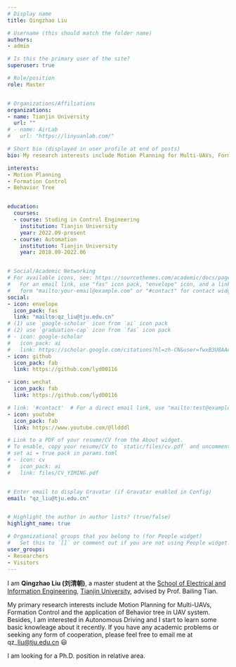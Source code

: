 ```yaml
---
# Display name
title: Qingzhao Liu 

# Username (this should match the folder name)
authors:
- admin

# Is this the primary user of the site?
superuser: true

# Role/position
role: Master


# Organizations/Affiliations
organizations:
- name: Tianjin University 
  url: ""
# - name: AirLab
#   url: "https://linyuanlab.com/"

# Short bio (displayed in user profile at end of posts)
bio: My research interests include Motion Planning for Multi-UAVs, Formation Contronl and the application of behaviour tree.

interests:
- Motion Planning
- Formation Control
- Behavior Tree


education:
  courses:
  - course: Studing in Control Engineering
    institution: Tianjin University
    year: 2022.09-present
  - course: Automation
    institution: Tianjin University
    year: 2018.09-2022.06


# Social/Academic Networking
# For available icons, see: https://sourcethemes.com/academic/docs/page-builder/#icons
#   For an email link, use "fas" icon pack, "envelope" icon, and a link in the
#   form "mailto:your-email@example.com" or "#contact" for contact widget.
social:
- icon: envelope
  icon_pack: fas
  link: "mailto:qz_liu@tju.edu.cn"
# (1) use `google-scholar` icon from `ai` icon pack
# (2) use `graduation-cap` icon from `fas` icon pack
# - icon: google-scholar
#   icon_pack: ai
#   link: https://scholar.google.com/citations?hl=zh-CN&user=fwxB3U8AAAAJ
- icon: github
  icon_pack: fab
  link: https://github.com/lyd00116

- icon: wechat
  icon_pack: fab
  link: https://github.com/lyd00116

# link: '#contact'  # For a direct email link, use "mailto:test@example.org".
- icon: youtube
  icon_pack: fab
  link: https://www.youtube.com/@lldddl

# Link to a PDF of your resume/CV from the About widget.
# To enable, copy your resume/CV to `static/files/cv.pdf` and uncomment the lines below.
# set ai = true pack in params.toml
# - icon: cv
#   icon_pack: ai
#   link: files/CV_YIMING.pdf


# Enter email to display Gravatar (if Gravatar enabled in Config)
email: "qz_liu@tju.edu.cn"


# Highlight the author in author lists? (true/false)
highlight_name: true

# Organizational groups that you belong to (for People widget)
#   Set this to `[]` or comment out if you are not using People widget.
user_groups:
- Researchers
- Visitors
---
```


I am **Qingzhao Liu (刘清朝)**, a master student at the [School of Electrical and Information Engineering](https://seea.tju.edu.cn/), [Tianjin University](https://www.tju.edu.cn/), advised by Prof. Bailing Tian.

My primary research interests include Motion Planning for Multi-UAVs, Formation Control and the application of Behavior tree in UAV system. Besides, I am interested in Autonomous Driving and I start to learn some basic knowleage about it recently. 
If you have any academic problems or seeking any form of cooperation, please feel free to email me at qz\_liu@tju.edu.cn :smiley:

I am looking for a Ph.D. position in relative area. 
